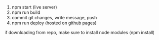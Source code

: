 1. npm start (live server)
2. npm run build
3. commit git changes, write message, push
4. npm run deploy (hosted on github pages)

if downloading from repo, make sure to install node modules (npm install)
